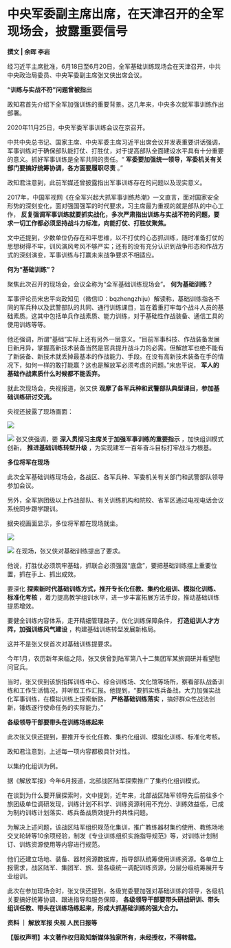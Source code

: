 

# 中央军委副主席出席，在天津召开的全军现场会，披露重要信号

**撰文 | 余晖 李岩**

经习近平主席批准，6月18日至6月20日，全军基础训练现场会在天津召开，中共中央政治局委员、中央军委副主席张又侠出席会议。

**“训练与实战不符”问题曾被指出**

政知君首先介绍下全军加强训练的重要背景。这几年来，中央多次就军事训练作出部署。

2020年11月25日，中央军委军事训练会议在京召开。

中共中央总书记、国家主席、中央军委主席习近平出席会议并发表重要讲话强调，军事训练对于确保部队能打仗、打胜仗，对于提高部队全面建设水平具有十分重要的意义。抓好军事训练是全军共同的责任。“
**军委要加强统一领导，军委机关有关部门要搞好统筹协调，各方面要履职尽责** 。”

政知君注意到，此前军媒还曾披露指出军事训练存在的问题以及现实意义。

2017年，中国军视网《在全军兴起大抓军事训练热潮》一文直言，面对国家安全形势的深刻变化，面对强国强军的时代要求，习主席最为重视的就是部队的中心工作，
**反复强调军事训练就要抓实战化，多次严肃指出训练与实战不符的问题，要求一切工作都必须坚持战斗力标准，向能打仗、打胜仗聚焦。**

文中还提到，少数单位仍存在和平思维，以不打仗的心态抓训练，随时准备打仗的思想树得不牢，训风演风考风不够严实；还有的没有充分认识到战争形态和作战方式的深刻演变，军事训练与打赢未来战争要求不相适应。

**何为“基础训练”？**

聚焦此次召开的现场会，会议全称为“全军基础训练现场会”。 **何为基础训练？**

军事评论员宋忠平向政知见（微信ID：bqzhengzhiju）解读称，基础训练指各不同的军兵种以及武警部队的共同、通行训练课目，旨在着重打牢每个战斗人员的基础素质。这其中包括单兵作战素质、能力训练，对于基础性作战装备、通信工具的使用训练等等。

他还强调，所谓“基础”实际上还有另外一层意义。“目前军事科技、作战装备发展日新月异，掌握高新技术装备当然是官兵提升战斗力的必需。但解放军也绝不能有了新装备、新技术就丢掉最基本的作战能力、手段。在没有高新技术装备在手的情况下，如何一样的敢打能赢？这也是解放军必须考虑的问题。”宋忠平说，
**军人的基础作战素质什么时候都不能丢弃。**

就此次现场会，央视报道，张又侠 **观摩了各军兵种和武警部队典型课目，参加基础训练研讨交流。**

央视还披露了现场画面：

![](https://inews.gtimg.com/news_bt/Owap01Mg5debWJpX5WyiCooSvbQdbpPtMU4BwQNFtWJlIAA/1000)

![](https://inews.gtimg.com/news_bt/O-OgbHYgDtrVXTWNE_LagWWJdXH8X5cL5-Abov4-Uw0PYAA/1000)
张又侠强调，要 **深入贯彻习主席关于加强军事训练的重要指示** ，加快组训模式创新， **推进基础训练转型升级**
，为实现建军一百年奋斗目标打牢战斗力根基。

**多位将军在现场**

此次全军基础训练现场会，各战区、各军兵种、军委机关有关部门和武警部队领导参加会议。

另外，全军旅团级以上作战部队、有关训练机构和院校、省军区通过电视电话会议系统同步跟学跟训。

据央视画面显示，多位将军都在现场就坐。

![](https://inews.gtimg.com/news_bt/OCjC80S-UoGTQfzBKPHQgeV3kr_iL4TqO5hxV3vxJyd9wAA/1000)

![](https://inews.gtimg.com/news_bt/OcOJSCJ16Ds_M7dLbuuw1-16EZPlsyyUWXLxDnMCA9AhkAA/1000)
在现场，张又侠对基础训练提出了要求。

他说，打胜仗必须筑牢基础，抓联合必须强固“底盘”，要把基础训练摆上重要位置，抓在手上、抓出成效。

要深化 **探索新时代基础训练方式，推开专长化任教、集约化组训、模拟化训练、标准化考核**
，着力提高教学组训水平，进一步丰富拓展方法手段，推动基础训练提质增效。

要健全训练内容体系，走开精细管理路子，优化训练保障条件， **打造组训人才方阵，加强训练风气建设** ，构建基础训练转型发展新格局。

这并不是张又侠首次对基础训练提要求。

今年1月，农历新年来临之际，张又侠曾到陆军第八十二集团军某旅调研并看望慰问官兵。

当时，张又侠到该旅指挥训练中心、综合训练场、文化馆等场所，察看部队战备训练和工作生活情况，并听取工作汇报。他提到，“要抓实练兵备战，大力加强实战化军事训练，在模拟训练上探索新路，
**严格基础训练落实** ，搞好群众性战法创新，锤炼遂行使命任务的实际能力。”

**各级领导干部要带头在训练场练起来**

此次张又侠还提到，要推开专长化任教、集约化组训、模拟化训练、标准化考核。

政知君注意到，上述每一项内容都极具针对性。

以集约化组训为例。

据《解放军报》今年6月报道，北部战区陆军探索推广了集约化组训模式。

在谈到为什么要开展探索时，文中提到，近年来，北部战区陆军领导先后前往多个旅团级单位调研发现，训练计划不科学、训练资源利用不充分、训练效益低，已成为制约训练计划落实、练兵备战质效提升的共性问题。

为解决上述问题，该战区陆军组织规范化集训，推广教练器材集约使用、教练场地交叉轮转等10余项经验，制发《专业训练组织实施指导规范》等，对训练计划制订、训练资源使用等内容进行规范。

他们还建立场地、装备、器材资源数据库，指导部队统筹使用训练资源。各单位上报需求，战区陆军、集团军、旅、营各级统一调配训练资源，分层分级统筹展开专业组训。

此次在参加现场会时，张又侠还提到，各级党委要加强对基础训练的领导，各级机关要搞好统筹协调、跟进指导和服务保障，
**各级领导干部要带头研战研训、带头组训任教、带头在训练场练起来，形成大抓基础训练的强大合力。**

**资料 ｜ 解放军报 央视 人民日报等**

**【版权声明】本文著作权归政知新媒体独家所有，未经授权，不得转载。**

